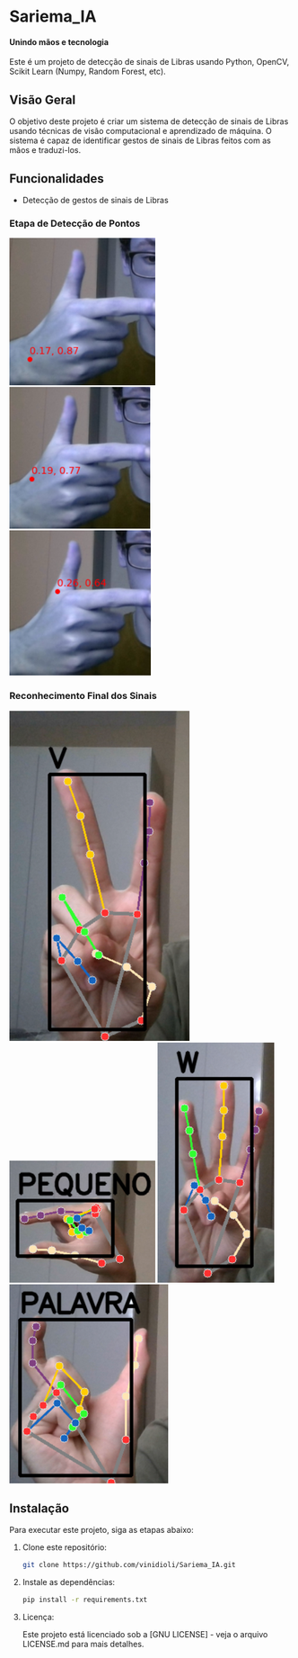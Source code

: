 # Sariema_IA
#### Unindo mãos e tecnologia

Este é um projeto de detecção de sinais de Libras usando Python, OpenCV, Scikit Learn (Numpy, Random Forest, etc).

## Visão Geral

O objetivo deste projeto é criar um sistema de detecção de sinais de Libras usando técnicas de visão computacional e aprendizado de máquina. O sistema é capaz de identificar gestos de sinais de Libras feitos com as mãos e traduzi-los.

## Funcionalidades

- Detecção de gestos de sinais de Libras

### Etapa de Detecção de Pontos

![Detecção de Pontos na Mão](handSighnDetectionMediaPipe/Imagens-README/Deteccao-Pontos-1.png)
![Detecção de Pontos na Mão](handSighnDetectionMediaPipe/Imagens-README/Deteccao-Pontos-2.png)
![Detecção de Pontos na Mão](handSighnDetectionMediaPipe/Imagens-README/Deteccao-Pontos-3.png)

### Reconhecimento Final dos Sinais

![Classificação Sinal V](handSighnDetectionMediaPipe/Imagens-README/Sinal-V.png)
![Classificação Sinal Pequeno](handSighnDetectionMediaPipe/Imagens-README/Sinal-Pequeno.png)
![Classificação Sinal W](handSighnDetectionMediaPipe/Imagens-README/Sinal-W.png)
![Classificação Sinal Palavra](handSighnDetectionMediaPipe/Imagens-README/Sinal-Palavra.png)

## Instalação

Para executar este projeto, siga as etapas abaixo:

1. Clone este repositório:

   ```bash
   git clone https://github.com/vinidioli/Sariema_IA.git

2. Instale as dependências:

   ```bash
   pip install -r requirements.txt

3. Licença:

   Este projeto está licenciado sob a [GNU LICENSE] - veja o arquivo LICENSE.md para mais detalhes.


